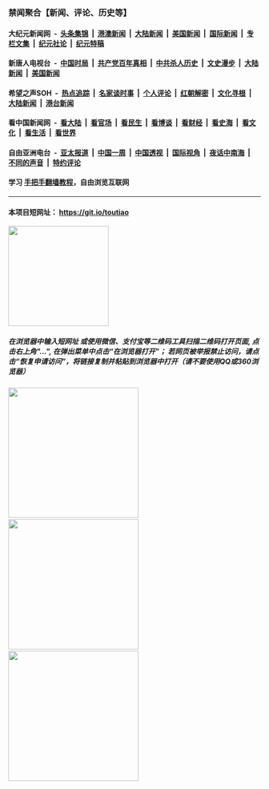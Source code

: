 ### 禁闻聚合【新闻、评论、历史等】

#### 大纪元新闻网 &nbsp;-&nbsp; [头条集锦](indexes/E头条集锦.md?t=02170844) &nbsp;|&nbsp; [港澳新闻](indexes/E港澳新闻.md?t=02170844)  &nbsp;|&nbsp; [大陆新闻](indexes/E大陆新闻.md?t=02170844) &nbsp;|&nbsp; [美国新闻](indexes/E美国新闻.md?t=02170844) &nbsp;|&nbsp; [国际新闻](indexes/E国际新闻.md?t=02170844) &nbsp;|&nbsp; [专栏文集](indexes/E专栏文集.md?t=02170844) &nbsp;|&nbsp; [纪元社论](indexes/E纪元社论.md?t=02170844) &nbsp;|&nbsp; [纪元特稿](indexes/E纪元特稿.md?t=02170844) 

#### 新唐人电视台 &nbsp;-&nbsp; [中国时局](indexes/N中国时局.md?t=02170844) &nbsp;|&nbsp; [共产党百年真相](indexes/N共产党百年真相.md?t=02170844) &nbsp;|&nbsp; [中共杀人历史](indexes/N中共杀人历史.md?t=02170844) &nbsp;|&nbsp; [文史漫步](indexes/N文史漫步.md?t=02170844) &nbsp;|&nbsp; [大陆新闻](indexes/N大陆新闻.md?t=02170844) &nbsp;|&nbsp; [美国新闻](indexes/N美国新闻.md?t=02170844)

#### 希望之声SOH &nbsp;-&nbsp; [热点追踪](indexes/H热点追踪.md?t=02170844) &nbsp;|&nbsp; [名家谈时事](indexes/H名家谈时事.md?t=02170844) &nbsp;|&nbsp; [个人评论](indexes/H个人评论.md?t=02170844)  &nbsp;|&nbsp; [红朝解密](indexes/H红朝解密.md?t=02170844) &nbsp;|&nbsp; [文化寻根](indexes/H文化寻根.md?t=02170844) &nbsp;|&nbsp; [大陆新闻](indexes/H大陆新闻.md?t=02170844) &nbsp;|&nbsp; [港台新闻](indexes/H港台新闻.md?t=02170844)

#### 看中国新闻网 &nbsp;-&nbsp; [看大陆](indexes/S看大陆.md?t=02170844) &nbsp;|&nbsp; [看官场](indexes/S看官场.md?t=02170844) &nbsp;|&nbsp; [看民生](indexes/S看民生.md?t=02170844)  &nbsp;|&nbsp; [看博谈](indexes/S看博谈.md?t=02170844) &nbsp;|&nbsp; [看财经](indexes/S看财经.md?t=02170844) &nbsp;|&nbsp; [看史海](indexes/S看史海.md?t=02170844) &nbsp;|&nbsp; [看文化](indexes/S看文化.md?t=02170844) &nbsp;|&nbsp; [看生活](indexes/S看生活.md?t=02170844) &nbsp;|&nbsp; [看世界](indexes/S看世界.md?t=02170844)

#### 自由亚洲电台 &nbsp;-&nbsp; [亚太报道](indexes/R亚太报道.md?t=02170844) &nbsp;|&nbsp; [中国一周](indexes/R中国一周.md?t=02170844) &nbsp;|&nbsp; [中国透视](indexes/R中国透视.md?t=02170844)  &nbsp;|&nbsp; [国际视角](indexes/R国际视角.md?t=02170844) &nbsp;|&nbsp; [夜话中南海](indexes/R夜话中南海.md?t=02170844) &nbsp;|&nbsp; [不同的声音](indexes/R不同的声音.md?t=02170844) &nbsp;|&nbsp; [特约评论](indexes/R特约评论.md?t=02170844)

#### 学习 [手把手翻墙教程](https://github.com/gfw-breaker/guides/wiki)，自由浏览互联网

----

#### 本项目短网址： https://git.io/toutiao
<img src="https://raw.githubusercontent.com/gfw-breaker/banned-news/master/scripts/img/qr.png" width="200px"/>  

##### 在浏览器中输入短网址 或使用微信、支付宝等二维码工具扫描二维码打开页面, 点击右上角"...", 在弹出菜单中点击“在浏览器打开”； 若网页被举报禁止访问，请点击“恢复申请访问”，将链接复制并粘贴到浏览器中打开（请不要使用QQ或360浏览器）

<img src="https://raw.githubusercontent.com/gfw-breaker/banned-news/master/scripts/img/1.png" width="260px"/> &nbsp; <img src="https://raw.githubusercontent.com/gfw-breaker/banned-news/master/scripts/img/2.png" width="260px"/> &nbsp; <img src="https://raw.githubusercontent.com/gfw-breaker/banned-news/master/scripts/img/3.png" width="260px"/>
